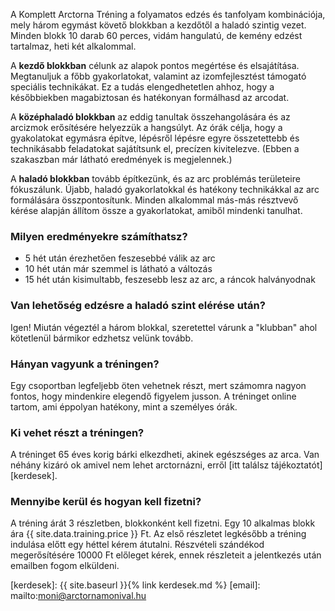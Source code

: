 A Komplett Arctorna Tréning a folyamatos edzés és tanfolyam kombinációja, mely
három egymást követő blokkban a kezdőtől a haladó szintig vezet. Minden blokk 10 darab 60 perces, vidám hangulatú, de kemény edzést tartalmaz, heti két
alkalommal.

A **kezdő blokkban** célunk az alapok pontos megértése és elsajátítása. Megtanuljuk a főbb gyakorlatokat, valamint az izomfejlesztést támogató speciális technikákat. Ez a tudás elengedhetetlen ahhoz, hogy a későbbiekben magabiztosan és hatékonyan formálhasd az arcodat.

A **középhaladó blokkban** az eddig tanultak összehangolására és az arcizmok erősítésére helyezzük a hangsúlyt. Az órák célja, hogy a gyakolatokat egymásra építve, lépésről lépésre egyre összetettebb és technikásabb feladatokat sajátítsunk el, precízen kivitelezve. (Ebben a szakaszban már látható eredmények is megjelennek.)

A **haladó blokkban** tovább építkezünk, és az arc problémás területeire fókuszálunk. Újabb, haladó gyakorlatokkal és hatékony technikákkal az arc formálására összpontosítunk. Minden alkalommal más-más résztvevő kérése alapján állítom össze a gyakorlatokat, amiből mindenki tanulhat.

### Milyen eredményekre számíthatsz?

- 5 hét után érezhetően feszesebbé válik az arc
- 10 hét után már szemmel is látható a változás
- 15 hét után kisimultabb, feszesebb lesz az arc, a ráncok halványodnak

### Van lehetőség edzésre a haladó szint elérése után?

Igen! Miután végeztél a három blokkal, szeretettel várunk a "klubban" ahol
kötetlenül bármikor edzhetsz velünk tovább.

### Hányan vagyunk a tréningen?

Egy csoportban legfeljebb öten vehetnek részt, mert számomra nagyon fontos, hogy mindenkire elegendő figyelem jusson. A tréninget online tartom, ami éppolyan hatékony, mint a személyes órák.

### Ki vehet részt a tréningen?

A tréninget 65 éves korig bárki elkezdheti, akinek egészséges az arca. Van
néhány kizáró ok amivel nem lehet arctornázni, erről
[itt találsz tájékoztatót][kerdesek].

### Mennyibe kerül és hogyan kell fizetni?

A tréning árát 3 részletben, blokkonként kell fizetni.
Egy 10 alkalmas blokk <span class="u-NoWrap">ára
{{ site.data.training.price }}&nbsp;Ft</span>. Az első részletet legkésőbb a tréning indulása előtt egy héttel kérem átutalni.
Részvételi szándékod megerősítésére 10000&nbsp;Ft előleget kérek, ennek
részleteit a jelentkezés után emailben fogom elküldeni.

[kerdesek]: {{ site.baseurl }}{% link kerdesek.md %}
[email]: mailto:moni@arctornamonival.hu
